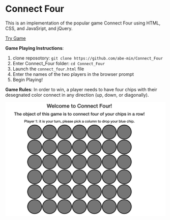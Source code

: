 # Connect Four 

This is an implementation of the popular game Connect Four using HTML, CSS, and JavaSript, and jQuery.

[Try Game](https://abe-min.github.io/connect_four/connect_four.html)

**Game Playing Instructions**:
1. clone reposotory: `git clone https://github.com/abe-min/Connect_Four`
2. Enter Connect_Four folder: `cd Connect_Four `
3. Launch the `connect_four.html` file 
4. Enter the names of the two players in the browser prompt
5. Begin Playing! 

**Game Rules**:
In order to win, a player needs to have four chips with their desegnated color connect in any direction (up, down, or diagonally).

![Game Play](https://github.com/abe-min/Connect_Four/blob/main/files/game_screen.png?raw=true "Game Play")